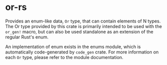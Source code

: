 # or-rs

Provides an enum-like data, `Or` type, that can contain elements of N types. The Or type provided by this crate is primarily intended to be used with the `or_gen!` macro, but can also be used standalone as an extension of the regular Rust's enum.  

An implementation of enum exists in the enums module, which is automatically code-generated by `code_gen` crate. For more information on each `Or` type, please refer to the module documentation.
